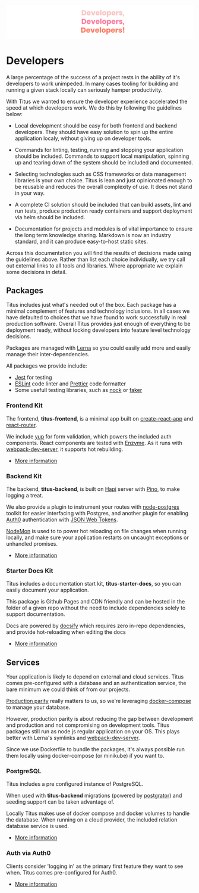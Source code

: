 ![titus-developers-quote][]

# Developers
A large percentage of the success of a project rests in the ability of it's developers to work unimpeded. In many cases tooling for building and running a given stack locally can seriously hamper productivity.

With Titus we wanted to ensure the developer experience accelerated the speed at which developers work. We do this by following the guidelines below:

- Local development should be easy for both frontend and backend developers. They should have easy solution to spin up the entire application localy, without giving up on developer tools.

- Commands for linting, testing, running and stopping your application should be included. Commands to support local manipulation, spinning up and tearing down of the system should be included and documented.

- Selecting technologies such as CSS frameworks or data management libraries is your own choice. Titus is lean and just opinionated enough to be reusable and reduces the overall complexity of use. It does not stand in your way.

- A complete CI solution should be included that can build assets, lint and run tests, produce production ready containers and support deployment via helm should be included.

- Documentation for projects and modules is of vital importance to ensure the long term knowledge sharing. Markdown is now an industry standard, and it can produce easy-to-host static sites.

Across this documentation you will find the results of decisions made using the guidelines above. Rather than list each choice individually, we try call out external links to all tools and libraries. Where appropriate we explain some decisions in detail.

## Packages
Titus includes just what's needed out of the box. Each package has a minimal complement of features and technology inclusions. In all cases we have defaulted to choices that we have found to work successfully in real production software. Overall Titus provides just enough of everything to be deployment ready, without locking developers into feature level technology decisions.

Packages are managed with [Lerna] so you could easily add more and easily manage their inter-dependencies.

All packages we provide include:
- [Jest] for testing
- [ESLint] code linter and [Prettier] code formatter
- Some usefull testing libraries, such as [nock] or [faker]

### Frontend Kit
The frontend, __titus-frontend__, is a minimal app built on [create-react-app] and [react-router]. 

We include [yup] for form validation, which powers the included auth components. React components are tested with [Enzyme].
As it runs with [webpack-dev-server], it supports hot rebuilding.

- [More information](developers/packages/titus-frontend/)

### Backend Kit
The backend, __titus-backend__, is built on [Hapi] server with [Pino], to make logging a treat.

We also provide a plugin to instrument your routes with [node-postgres] toolkit for easier interfacing with Postgres, and another plugin for enabling [Auth0] authentication with [JSON Web Tokens][jwt].

[NodeMon] is used to to power hot reloading on file changes when running locally, and make sure your application restarts on uncaught exceptions or unhandled promises.

- [More information](developers/packages/titus-backend/)

### Starter Docs Kit
Titus includes a documentation start kit, __titus-starter-docs__, so you can easily document your application.

This package is Github Pages and CDN friendly and can be hosted in the folder of a given repo without the need to include dependencies solely to support documentation. 

Docs are powered by [docsify] which requires zero in-repo dependencies, and provide hot-reloading when editing the docs

- [More information](developers/packages/titus-starter-docs/)

## Services
Your application is likely to depend on external and cloud services. 
Titus comes pre-configured with a database and an authentication service, the bare minimum we could think of from our projects.

[Production parity][parity] really matters to us, so we're leveraging [docker-compose] to manage your database.

However, production parity is about reducing the gap between development and production and not compromising on development tools.
Titus packages still run as node.js regular application on your OS. This plays better with Lerna's symlinks and [webpack-dev-server].

Since we use Dockerfile to bundle the packages, it's always possible run them locally using docker-compose (or minikube) if you want to.

### PostgreSQL
Titus includes a pre configured instance of PostgreSQL. 

When used with __titus-backend__ migrations (powered by [postgrator]) and seeding support can be taken advantage of. 

Locally Titus makes use of docker compose and docker volumes to handle the database. When running on a cloud provider, the included relation database service is used.

- [More information](starter-docs)

### Auth via Auth0
Clients consider 'logging in' as the primary first feature they want to see when. Titus comes pre-configured for Auth0.

- [More information](starter-docs)

<!-- Images -->
[titus-developers-quote]: ../img/titus-developers-quote.svg

<!-- External Links -->
[create-react-app]: https://facebook.github.io/create-react-app
[react-router]: https://reacttraining.com/react-router/web
[yup]: https://github.com/jquense/yup#readme
[Jest]: https://jestjs.io
[Enzyme]: https://airbnb.io/enzyme
[ESLint]: https://eslint.org
[Prettier]: https://prettier.io
[Hapi]: https://hapijs.com
[Pino]: http://getpino.io
[Auth0]: https://auth0.com
[NodeMon]: https://nodemon.io
[node-postgres]: https://node-postgres.com
[docsify]: https://docsify.js.org
[Lerna]: https://lernajs.io
[webpack-dev-server]: https://webpack.js.org/configuration/dev-server
[jwt]: https://jwt.io
[nock]: https://github.com/nock/nock#readme
[faker]: http://marak.github.io/faker.js
[postgrator]: https://github.com/rickbergfalk/postgrator#readme
[parity]: https://12factor.net/dev-prod-parity
[docker-compose]: https://docs.docker.com/compose
